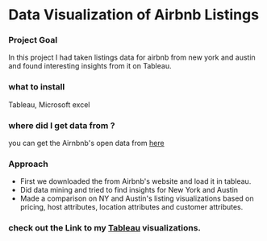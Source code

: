 # Data Visualization of Airbnb Listings

### Project Goal
In this project I had taken listings data for airbnb from new york and austin and found interesting insights from it on Tableau.

### what to install
Tableau, Microsoft excel

### where did I get data from ?
you can get the Airnbnb's open data from [here](http://insideairbnb.com/get-the-data.html)

### Approach
* First we downloaded the from Airbnb's website and load it in tableau.
* Did data mining and tried to find insights for New York and Austin
* Made a comparison on NY and Austin's listing visualizations based on pricing, host attributes, location attributes and customer attributes.

### check out the Link to my [Tableau](https://public.tableau.com/profile/pratheep.kumar.nadar#!/vizhome/Austin_Airbnb_15863037197890/AustinAirbnb) visualizations.
